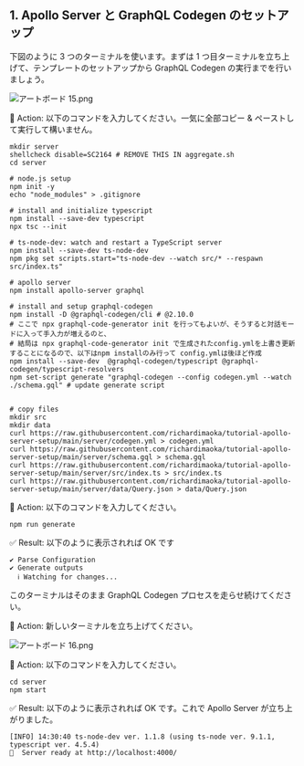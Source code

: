 ## 1. Apollo Server と GraphQL Codegen のセットアップ

下図のように 3 つのターミナルを使います。まずは 1 つ目ターミナルを立ち上げて、テンプレートのセットアップから GraphQL Codegen の実行までを行いましょう。

![アートボード 15.png](https://qiita-image-store.s3.ap-northeast-1.amazonaws.com/0/75738/2a1f7fc4-b122-eac6-1123-1bffec13dd34.png)

:large_orange_diamond: Action: 以下のコマンドを入力してください。一気に全部コピー & ペーストして実行して構いません。

```terminal
mkdir server
shellcheck disable=SC2164 # REMOVE THIS IN aggregate.sh
cd server

# node.js setup
npm init -y
echo "node_modules" > .gitignore

# install and initialize typescript
npm install --save-dev typescript
npx tsc --init

# ts-node-dev: watch and restart a TypeScript server
npm install --save-dev ts-node-dev
npm pkg set scripts.start="ts-node-dev --watch src/* --respawn src/index.ts"

# apollo server
npm install apollo-server graphql

# install and setup graphql-codegen
npm install -D @graphql-codegen/cli # @2.10.0
# ここで npx graphql-code-generator init を行ってもよいが、そうすると対話モードに入って手入力が増えるのと、
# 結局は npx graphql-code-generator init で生成されたconfig.ymlを上書き更新することになるので、以下はnpm installのみ行って config.ymlは後ほど作成
npm install --save-dev  @graphql-codegen/typescript @graphql-codegen/typescript-resolvers
npm set-script generate "graphql-codegen --config codegen.yml --watch ./schema.gql" # update generate script


# copy files
mkdir src
mkdir data
curl https://raw.githubusercontent.com/richardimaoka/tutorial-apollo-server-setup/main/server/codegen.yml > codegen.yml
curl https://raw.githubusercontent.com/richardimaoka/tutorial-apollo-server-setup/main/server/schema.gql > schema.gql
curl https://raw.githubusercontent.com/richardimaoka/tutorial-apollo-server-setup/main/server/src/index.ts > src/index.ts
curl https://raw.githubusercontent.com/richardimaoka/tutorial-apollo-server-setup/main/server/data/Query.json > data/Query.json
```

:large_orange_diamond: Action: 以下のコマンドを入力してください。

```terminal
npm run generate
```

:white_check_mark: Result: 以下のように表示されれば OK です

```terminal
✔ Parse Configuration
✔ Generate outputs
  ℹ Watching for changes...
```

このターミナルはそのまま GraphQL Codegen プロセスを走らせ続けてください。

:large_orange_diamond: Action: 新しいターミナルを立ち上げてください。

![アートボード 16.png](https://qiita-image-store.s3.ap-northeast-1.amazonaws.com/0/75738/bee9641c-c23d-7dc1-3518-b09e7d212a58.png)

:large_orange_diamond: Action: 以下のコマンドを入力してください。

```terminal
cd server
npm start
```

:white_check_mark: Result: 以下のように表示されれば OK です。これで Apollo Server が立ち上がりました。

```terminal
[INFO] 14:30:40 ts-node-dev ver. 1.1.8 (using ts-node ver. 9.1.1, typescript ver. 4.5.4)
🚀  Server ready at http://localhost:4000/
```
